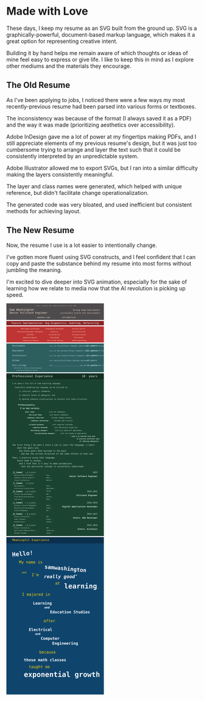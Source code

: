 # Made with Love

These days, I keep my resume as an SVG built from the ground up.
SVG is a graphically-powerful, document-based markup language,
which makes it a great option for representing creative intent.

Building it by hand helps me remain aware of which thoughts or ideas
of mine feel easy to express or give life. I like to keep this in mind
as I explore other mediums and the materials they encourage.

## The Old Resume

As I've been applying to jobs, 
I noticed there were a few ways my 
most recently-previous resume had been parsed 
into various forms or textboxes.

The inconsistency was because of the format (I always saved it as a PDF)
and the way it was made (prioritizing aesthetics over accessibility).

Adobe InDesign gave me a lot of power at my fingertips making PDFs,
and I still appreciate elements of my previous resume's design,
but it was just too cumbersome trying to arrange and layer the text
such that it could be consistently interpreted by an unpredictable system.

Adobe Illustrator allowed me to export SVGs,
but I ran into a similar difficulty making the layers 
consistently meaningful. 

The layer and class names were 
generated, which helped with unique reference, but didn't facilitate 
change operationalization. 

The generated code was very bloated,
and used inefficient but consistent methods for achieving layout.

## The New Resume

Now, the resume I use is a lot easier to intentionally change.

I've gotten more fluent using SVG constructs, and I feel confident that I can copy and 
paste the substance behind my resume into most forms without jumbling the meaning.

I'm excited to dive deeper into SVG animation, especially for the sake of 
learning how we relate to media now that the AI revolution 
is picking up speed.

![My resume](https://github.com/spwashi/resume/blob/main/resume.svg?raw=true)

